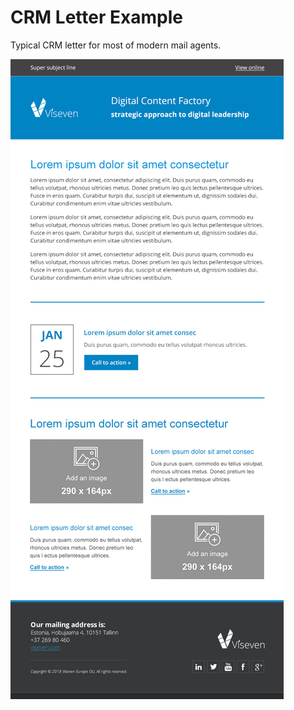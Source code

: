 # CRM Letter Example

Typical CRM letter for most of modern mail agents.

![Img project](/Viseven-Email.jpg)
